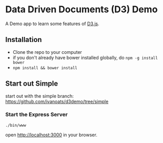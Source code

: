 # Data Driven Documents (D3) Demo

A Demo app to learn some features of [D3.js](http://d3js.org).

## Installation

- Clone the repo to your computer
- if you don't already have bower installed globally, do `npm -g install bower`
- `npm install && bower install`


## Start out Simple
start out with the simple branch: https://github.com/ivanoats/d3demo/tree/simple

### Start the Express Server

```
./bin/www
```

open [http://localhost:3000](http://localhost:3000) in your browser.

